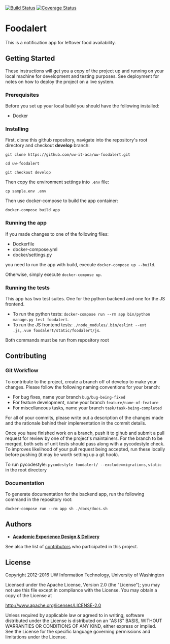[![Build Status](https://api.travis-ci.com/uw-it-aca/uw-foodalert.svg?branch=develop)](https://travis-ci.org/uw-it-aca/uw-foodalert)
[![Coverage Status](https://coveralls.io/repos/github/uw-it-aca/uw-foodalert/badge.svg?branch=develop)](https://coveralls.io/github/uw-it-aca/uw-foodalert?branch=develop)

# Foodalert
This is a notification app for leftover food availability.

## Getting Started
These instructions will get you a copy of the project up and running on your local machine for development and testing purposes. See deployment for notes on how to deploy the project on a live system.

### Prerequisites
Before you set up your local build you should have the following installed:
* Docker

### Installing
First, clone this github repository, navigate into the repository's root directory and checkout **develop** branch:

`git clone https://github.com/uw-it-aca/uw-foodalert.git`

`cd uw-foodalert`

`git checkout develop`

Then copy the environment settings into `.env` file:

`cp sample.env .env`

Then use docker-compose to build the app container:

`docker-compose build app`

### Running the app

If you made changes to one of the following files:
- Dockerfile
- docker-compose.yml
- docker/settings.py

you need to run the app with build, execute `docker-compose up --build`.

Otherwise, simply execute `docker-compose up`.

### Running the tests
This app has two test suites. One for the python backend and one for the JS frontend.

- To run the python tests: `docker-compose run --rm app bin/python manage.py test foodalert`.
- To run the JS frontend tests: `./node_modules/.bin/eslint --ext .js,.vue foodalert/static/foodalert/js`.

Both commands must be run from repository root

## Contributing

### Git Workflow
To contribute to the project, create a branch off of develop to make your changes. Please follow the following naming conventions for your branch:

* For bug fixes, name your branch `bug/bug-being-fixed`
* For feature development, name your branch `feature/name-of-feature`
* For miscellaneous tasks, name your branch `task/task-being-completed`

For all of your commits, please write out a description of the changes made and the rationale behind their implementation in the commit details.

Once you have finished work on a branch, push it to gihub and submit a pull request for review by one of the project's maintainers. For the branch to be merged, both sets of unit tests should pass along with a pycodestyle check. To improves likelihood of your pull request being accepted, run these locally before pushing (it may be worth setting up a git hook). 

To run pycodestyle: `pycodestyle foodalert/ --exclude=migrations,static` in the root directory

### Documentation

To generate documentation for the backend app, run the following command in the repository root:

`docker-compose run --rm app sh ./docs/docs.sh`

## Authors

* [**Academic Experience Design & Delivery**](https://github.com/uw-it-aca)

See also the list of [contributors](https://github.com/uw-it-aca/uw-foodalert/contributors) who participated in this project.

## License

Copyright 2012-2016 UW Information Technology, University of Washington

Licensed under the Apache License, Version 2.0 (the "License");
you may not use this file except in compliance with the License.
You may obtain a copy of the License at

http://www.apache.org/licenses/LICENSE-2.0

Unless required by applicable law or agreed to in writing, software
distributed under the License is distributed on an "AS IS" BASIS,
WITHOUT WARRANTIES OR CONDITIONS OF ANY KIND, either express or implied.
See the License for the specific language governing permissions and
limitations under the License.
